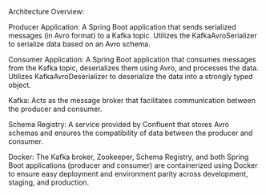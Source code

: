 Architecture Overview:

Producer Application:
A Spring Boot application that sends serialized messages (in Avro format) to a Kafka topic.
Utilizes the KafkaAvroSerializer to serialize data based on an Avro schema.

Consumer Application:
A Spring Boot application that consumes messages from the Kafka topic, deserializes them using Avro, and processes the data.
Utilizes KafkaAvroDeserializer to deserialize the data into a strongly typed object.

Kafka:
Acts as the message broker that facilitates communication between the producer and consumer.

Schema Registry:
A service provided by Confluent that stores Avro schemas and ensures the compatibility of data between the producer and consumer.

Docker:
The Kafka broker, Zookeeper, Schema Registry, and both Spring Boot applications (producer and consumer) are containerized using Docker to ensure easy deployment and environment parity across development, staging, and production.
